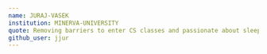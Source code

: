 ```yaml
---
name: JURAJ-VASEK
institution: MINERVA-UNIVERSITY
quote: Removing barriers to enter CS classes and passionate about sleep science + cloud tech
github_user: jjur
---
```

